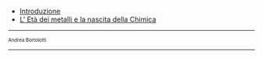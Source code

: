 * [Introduzione](Introduzione.md)
* [L' Età dei metalli e la nascita della Chimica](Etadeimetalli.md)


---

<sub><sup> 
Andrea Bortolotti
</sup></sub>

---

